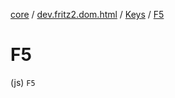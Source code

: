 [core](../../index.md) / [dev.fritz2.dom.html](../index.md) / [Keys](index.md) / [F5](./-f5.md)

# F5

(js) `F5`